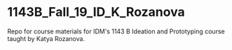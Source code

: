 # 1143B_Fall_19_ID_K_Rozanova
Repo for course materials for IDM's 1143 B Ideation and Prototyping course taught by Katya Rozanova.
